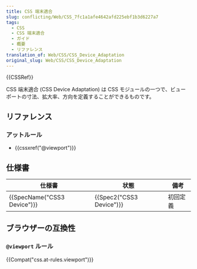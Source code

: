 ```yaml
---
title: CSS 端末適合
slug: conflicting/Web/CSS_7fc1a1afe4642afd225ebf1b3d6227a7
tags:
  - CSS
  - CSS 端末適合
  - ガイド
  - 概要
  - リファレンス
translation_of: Web/CSS/CSS_Device_Adaptation
original_slug: Web/CSS/CSS_Device_Adaptation
---
```


{{CSSRef}}

CSS 端末適合 (CSS Device Adaptation) は CSS モジュールの一つで、ビューポートの寸法、拡大率、方向を定義することができるものです。

## リファレンス

### アットルール

- {{cssxref("@viewport")}}

## 仕様書

| 仕様書                      | 状態                     | 備考     |
| --------------------------- | ------------------------ | -------- |
| {{SpecName("CSS3 Device")}} | {{Spec2("CSS3 Device")}} | 初回定義 |

## ブラウザーの互換性

### `@viewport` ルール

{{Compat("css.at-rules.viewport")}}
